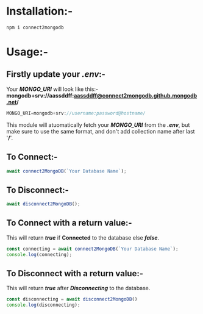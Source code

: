 # Installation:-

```js
npm i connect2mongodb
```

# Usage:-

## Firstly update your ***.env***:-

Your ***MONGO_URI*** will look like this:- **mongodb+srv://aassddff:aassddff@connect2mongodb.github.mongodb.net/**

```js
MONGO_URI=mongodb+srv://username:password@hostname/
```

This module will atuomatically fetch your ***MONGO_URI*** from the ***.env***, but make sure to use the same format, and don't add collection name after last '**/**'.

## To Connect:-

```js
await connect2MongoDB(`Your Database Name`);
```

## To Disconnect:-

```js
await disconnect2MongoDB();
```

## To Connect with a return value:-

This will return ***true*** if **Connected** to the database else ***false***.

```js
const connecting = await connect2MongoDB(`Your Database Name`);
console.log(connecting);
```

## To Disconnect with a return value:-

This will return ***true*** after ***Disconnecting*** to the database.

```js
const disconnecting = await disconnect2MongoDB()
console.log(disconnecting);
```
